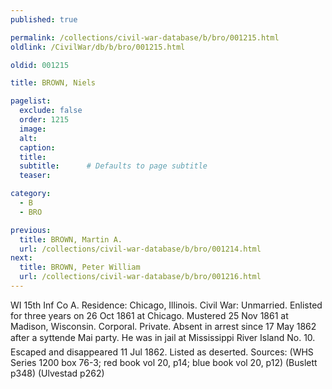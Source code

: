 ```yaml
---
published: true

permalink: /collections/civil-war-database/b/bro/001215.html
oldlink: /CivilWar/db/b/bro/001215.html

oldid: 001215

title: BROWN, Niels

pagelist:
  exclude: false
  order: 1215
  image: 
  alt:
  caption:
  title:
  subtitle:      # Defaults to page subtitle
  teaser:

category: 
  - B 
  - BRO

previous:
  title: BROWN, Martin A.
  url: /collections/civil-war-database/b/bro/001214.html  
next:
  title: BROWN, Peter William
  url: /collections/civil-war-database/b/bro/001216.html   
---
```

WI 15th Inf Co A. Residence: Chicago, Illinois. Civil War: Unmarried. Enlisted for three years on 26 Oct 1861 at Chicago. Mustered 25 Nov 1861 at Madison, Wisconsin. Corporal. Private. Absent in arrest since 17 May 1862 after a &#147;syttende Mai&#148; party. He was in jail at Mississippi River Island No. 10. Escaped and disappeared 11 Jul 1862. Listed as deserted. Sources: (WHS Series 1200 box 76-3; red book vol 20, p14; blue book vol 20, p12) (Buslett p348) (Ulvestad p262)